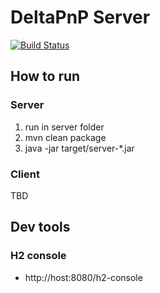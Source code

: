 # DeltaPnP Server
[![Build Status](https://travis-ci.org/DeltaTrees/DeltaPnP.svg?branch=develop)](https://travis-ci.org/DeltaTrees/DeltaPnP)

## How to run
### Server
1. run in server folder
2. mvn clean package
3. java -jar target/server-*.jar

### Client
TBD

## Dev tools
### H2 console
- http://host:8080/h2-console
